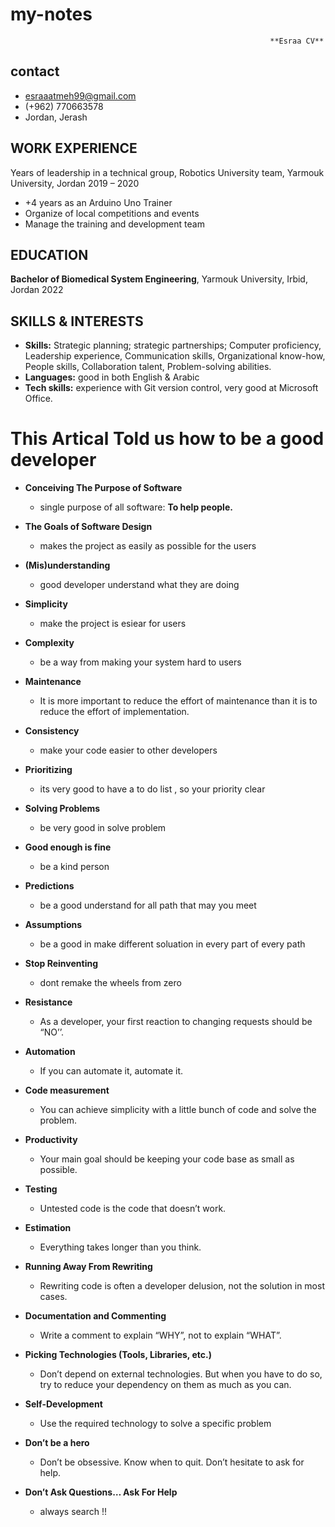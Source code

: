 # my-notes
                                                              **Esraa CV**
## contact                                                 
* esraaatmeh99@gmail.com
* (+962) 770663578 
* Jordan, Jerash

## WORK EXPERIENCE

Years of leadership in a technical group, Robotics University team, Yarmouk University, Jordan                     2019 – 2020                                                                 
*	+4 years as an Arduino Uno Trainer  
*	Organize of local competitions and events
*	Manage the training and development team  


## EDUCATION
**Bachelor of Biomedical System Engineering**, Yarmouk University, Irbid, Jordan   	                2022

## SKILLS & INTERESTS
*	**Skills:** Strategic planning; strategic partnerships; Computer proficiency, Leadership experience, Communication skills, Organizational know-how, People skills, Collaboration talent, Problem-solving abilities.
*	**Languages:** good in both English & Arabic
*	**Tech skills:** experience with Git version control, very good at Microsoft Office.


# This Artical Told us how to be a good developer 
* **Conceiving The Purpose of Software**
    *  single purpose of all software: **To help people.**
* **The Goals of Software Design**
    * makes the project as easily as possible  for the users
* **(Mis)understanding**
    * good developer understand what they are doing
* **Simplicity**
    * make the project is esiear for users 
* **Complexity**
    * be a way from making your system hard to users 
* **Maintenance**
    * It is more important to reduce the effort of maintenance than it is to reduce the effort of implementation.
* **Consistency**
    * make your code easier to other developers 
* **Prioritizing**
    * its very good to have a to do list , so your priority clear
* **Solving Problems**
    * be very good in solve problem
* **Good enough is fine**
    * be a kind person 
* **Predictions**
    * be a good understand for all path that may you meet
* **Assumptions**
    * be a good in make different soluation in every part of every path
* **Stop Reinventing**
    * dont remake the wheels from zero
* **Resistance**
    * As a developer, your first reaction to changing requests should be “NO’’.

* **Automation**
     * If you can automate it, automate it.

* **Code measurement**
     * You can achieve simplicity with a little bunch of code and solve the problem.
* **Productivity**
    * Your main goal should be keeping your code base as small as possible.
* **Testing**
    * Untested code is the code that doesn’t work.

* **Estimation**
    * Everything takes longer than you think.
* **Running Away From Rewriting**
    * Rewriting code is often a developer delusion, not the solution in most cases.
* **Documentation and Commenting**
    * Write a comment to explain “WHY”, not to explain “WHAT”.

* **Picking Technologies (Tools, Libraries, etc.)**
     * Don’t depend on external technologies. But when you have to do so, try to reduce your dependency on them as much as you can.
* **Self-Development**
    * Use the required technology to solve a specific problem
* **Don’t be a hero**
    * Don’t be obsessive. Know when to quit. Don’t hesitate to ask for help.

* **Don’t Ask Questions… Ask For Help**
    * always search !!
